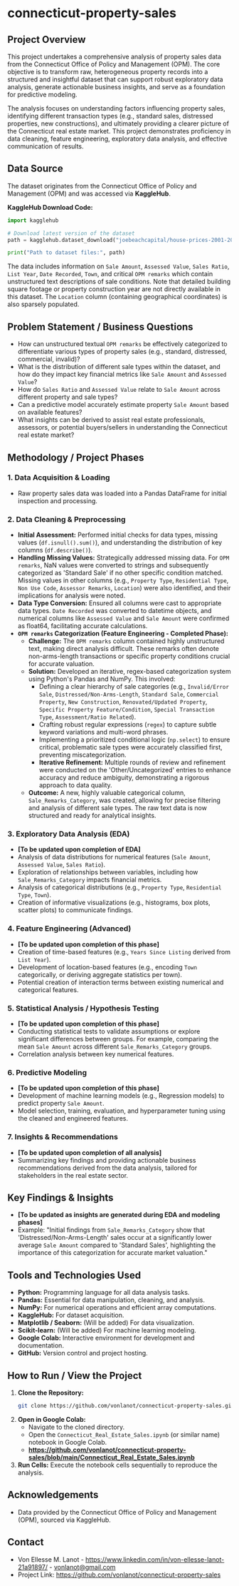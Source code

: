 # connecticut-property-sales

## Project Overview

This project undertakes a comprehensive analysis of property sales data from the Connecticut Office of Policy and Management (OPM). The core objective is to transform raw, heterogeneous property records into a structured and insightful dataset that can support robust exploratory data analysis, generate actionable business insights, and serve as a foundation for predictive modeling.

The analysis focuses on understanding factors influencing property sales, identifying different transaction types (e.g., standard sales, distressed properties, new constructions), and ultimately providing a clearer picture of the Connecticut real estate market. This project demonstrates proficiency in data cleaning, feature engineering, exploratory data analysis, and effective communication of results.

## Data Source

The dataset originates from the Connecticut Office of Policy and Management (OPM) and was accessed via **KaggleHub**.

**KaggleHub Download Code:**
```python
import kagglehub

# Download latest version of the dataset
path = kagglehub.dataset_download("joebeachcapital/house-prices-2001-2020")

print("Path to dataset files:", path)
```

The data includes information on `Sale Amount`, `Assessed Value`, `Sales Ratio`, `List Year`, `Date Recorded`, `Town`, and critical `OPM remarks` which contain unstructured text descriptions of sale conditions. Note that detailed building square footage or property construction year are not directly available in this dataset. The `Location` column (containing geographical coordinates) is also sparsely populated.

## Problem Statement / Business Questions

* How can unstructured textual `OPM remarks` be effectively categorized to differentiate various types of property sales (e.g., standard, distressed, commercial, invalid)?
* What is the distribution of different sale types within the dataset, and how do they impact key financial metrics like `Sale Amount` and `Assessed Value`?
* How do `Sales Ratio` and `Assessed Value` relate to `Sale Amount` across different property and sale types?
* Can a predictive model accurately estimate property `Sale Amount` based on available features?
* What insights can be derived to assist real estate professionals, assessors, or potential buyers/sellers in understanding the Connecticut real estate market?

## Methodology / Project Phases

### 1. Data Acquisition & Loading
* Raw property sales data was loaded into a Pandas DataFrame for initial inspection and processing.

### 2. Data Cleaning & Preprocessing
* **Initial Assessment:** Performed initial checks for data types, missing values (`df.isnull().sum()`), and understanding the distribution of key columns (`df.describe()`).
* **Handling Missing Values:** Strategically addressed missing data. For `OPM remarks`, NaN values were converted to strings and subsequently categorized as 'Standard Sale' if no other specific condition matched. Missing values in other columns (e.g., `Property Type`, `Residential Type`, `Non Use Code`, `Assessor Remarks`, `Location`) were also identified, and their implications for analysis were noted.
* **Data Type Conversion:** Ensured all columns were cast to appropriate data types. `Date Recorded` was converted to datetime objects, and numerical columns like `Assessed Value` and `Sale Amount` were confirmed as float64, facilitating accurate calculations.
* **`OPM remarks` Categorization (Feature Engineering - **Completed Phase**):**
    * **Challenge:** The `OPM remarks` column contained highly unstructured text, making direct analysis difficult. These remarks often denote non-arms-length transactions or specific property conditions crucial for accurate valuation.
    * **Solution:** Developed an iterative, regex-based categorization system using Python's Pandas and NumPy. This involved:
        * Defining a clear hierarchy of sale categories (e.g., `Invalid/Error Sale`, `Distressed/Non-Arms-Length`, `Standard Sale`, `Commercial Property`, `New Construction`, `Renovated/Updated Property`, `Specific Property Feature/Condition`, `Special Transaction Type`, `Assessment/Ratio Related`).
        * Crafting robust regular expressions (`regex`) to capture subtle keyword variations and multi-word phrases.
        * Implementing a prioritized conditional logic (`np.select`) to ensure critical, problematic sale types were accurately classified first, preventing miscategorization.
        * **Iterative Refinement:** Multiple rounds of review and refinement were conducted on the 'Other/Uncategorized' entries to enhance accuracy and reduce ambiguity, demonstrating a rigorous approach to data quality.
    * **Outcome:** A new, highly valuable categorical column, `Sale_Remarks_Category`, was created, allowing for precise filtering and analysis of different sale types. The raw text data is now structured and ready for analytical insights.

### 3. Exploratory Data Analysis (EDA)
* **[To be updated upon completion of EDA]**
* Analysis of data distributions for numerical features (`Sale Amount`, `Assessed Value`, `Sales Ratio`).
* Exploration of relationships between variables, including how `Sale_Remarks_Category` impacts financial metrics.
* Analysis of categorical distributions (e.g., `Property Type`, `Residential Type`, `Town`).
* Creation of informative visualizations (e.g., histograms, box plots, scatter plots) to communicate findings.

### 4. Feature Engineering (Advanced)
* **[To be updated upon completion of this phase]**
* Creation of time-based features (e.g., `Years Since Listing` derived from `List Year`).
* Development of location-based features (e.g., encoding `Town` categorically, or deriving aggregate statistics per town).
* Potential creation of interaction terms between existing numerical and categorical features.

### 5. Statistical Analysis / Hypothesis Testing
* **[To be updated upon completion of this phase]**
* Conducting statistical tests to validate assumptions or explore significant differences between groups. For example, comparing the mean `Sale Amount` across different `Sale_Remarks_Category` groups.
* Correlation analysis between key numerical features.

### 6. Predictive Modeling
* **[To be updated upon completion of this phase]**
* Development of machine learning models (e.g., Regression models) to predict property `Sale Amount`.
* Model selection, training, evaluation, and hyperparameter tuning using the cleaned and engineered features.

### 7. Insights & Recommendations
* **[To be updated upon completion of all analysis]**
* Summarizing key findings and providing actionable business recommendations derived from the data analysis, tailored for stakeholders in the real estate sector.

## Key Findings & Insights

* **[To be updated as insights are generated during EDA and modeling phases]**
* Example: "Initial findings from `Sale_Remarks_Category` show that 'Distressed/Non-Arms-Length' sales occur at a significantly lower average `Sale Amount` compared to 'Standard Sales', highlighting the importance of this categorization for accurate market valuation."

## Tools and Technologies Used

* **Python:** Programming language for all data analysis tasks.
* **Pandas:** Essential for data manipulation, cleaning, and analysis.
* **NumPy:** For numerical operations and efficient array computations.
* **KaggleHub:** For dataset acquisition.
* **Matplotlib / Seaborn:** (Will be added) For data visualization.
* **Scikit-learn:** (Will be added) For machine learning modeling.
* **Google Colab:** Interactive environment for development and documentation.
* **GitHub:** Version control and project hosting.

## How to Run / View the Project

1.  **Clone the Repository:**
    ```bash
    git clone https://github.com/vonlanot/connecticut-property-sales.git
    ```
2.  **Open in Google Colab:**
    * Navigate to the cloned directory.
    * Open the `Connecticut_Real_Estate_Sales.ipynb` (or similar name) notebook in Google Colab.
    * **https://github.com/vonlanot/connecticut-property-sales/blob/main/Connecticut_Real_Estate_Sales.ipynb**
3.  **Run Cells:** Execute the notebook cells sequentially to reproduce the analysis.

## Acknowledgements

* Data provided by the Connecticut Office of Policy and Management (OPM), sourced via KaggleHub.

## Contact

* Von Ellesse M. Lanot - https://www.linkedin.com/in/von-ellesse-lanot-21a91897/ - vonlanot@gmail.com
* Project Link: https://github.com/vonlanot/connecticut-property-sales